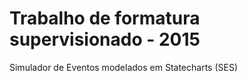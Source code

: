 # Trabalho de formatura supervisionado - 2015

Simulador de Eventos modelados em Statecharts (SES)

